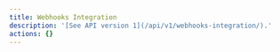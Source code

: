 ```yaml
---
title: Webhooks Integration
description: '[See API version 1](/api/v1/webhooks-integration/).'
actions: {}
---
```

